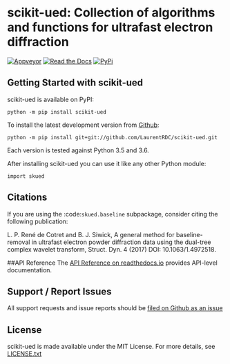 # scikit-ued: Collection of algorithms and functions for ultrafast electron diffraction

[![Appveyor](https://img.shields.io/appveyor/ci/LaurentRDC/scikit-ued/master.svg)](https://ci.appveyor.com/project/LaurentRDC/scikit-ued)
[![Read the Docs](https://readthedocs.org/projects/scikit-ued/badge/?version=latest)](http://scikit-ued.readthedocs.io)
[![PyPi](https://img.shields.io/pypi/v/scikit-ued.svg)](https://pypi.python.org/pypi/scikit-ued)

## Getting Started with scikit-ued

scikit-ued is available on PyPI:

```
python -m pip install scikit-ued
```

To install the latest development version from [Github](https://github.com/LaurentRDC/scikit-ued):

```
python -m pip install git+git://github.com/LaurentRDC/scikit-ued.git
```
Each version is tested against Python 3.5 and 3.6.

After installing scikit-ued you can use it like any other Python module:
```
import skued
```

## Citations

If you are using the :code:`skued.baseline` subpackage, consider citing the following publication:

L. P. René de Cotret and B. J. Siwick, A general method for baseline-removal in ultrafast electron powder diffraction data using the dual-tree complex wavelet transform, Struct. Dyn. 4 (2017) DOI: 10.1063/1.4972518.

##API Reference
The [API Reference on readthedocs.io](http://scikit-ued.readthedocs.io) provides API-level documentation.

## Support / Report Issues

All support requests and issue reports should be
[filed on Github as an issue](https://github.com/LaurentRDC/scikit-ued/issues)

## License

scikit-ued is made available under the MIT License. For more details, see [LICENSE.txt](https://github.com/LaurentRDC/scikit-ued/blob/master/LICENSE.txt)
